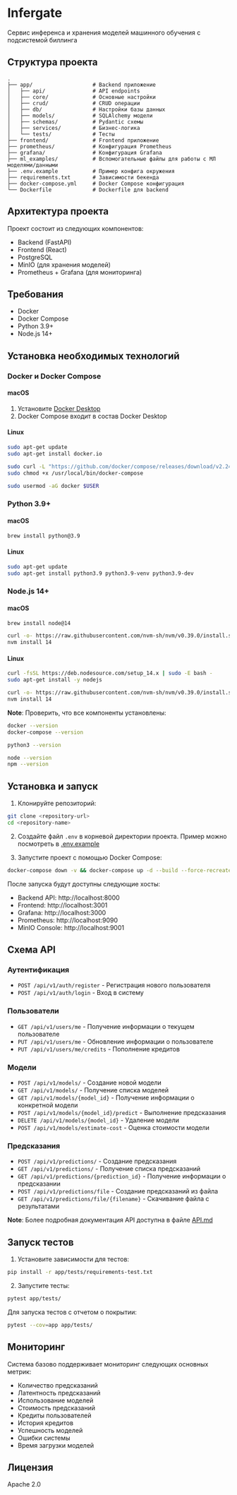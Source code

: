 # Infergate

Сервис инференса и хранения моделей машинного обучения с подсистемой биллинга

## Структура проекта

```
.
├── app/                   # Backend приложение
│   ├── api/               # API endpoints
│   ├── core/              # Основные настройки
│   ├── crud/              # CRUD операции
│   ├── db/                # Настройки базы данных
│   ├── models/            # SQLAlchemy модели
│   ├── schemas/           # Pydantic схемы
│   ├── services/          # Бизнес-логика
│   └── tests/             # Тесты
├── frontend/              # Frontend приложение
├── prometheus/            # Конфигурация Prometheus
├── grafana/               # Конфигурация Grafana
├── ml_examples/           # Вспомогательные файлы для работы с МЛ моделями/данными
├── .env.example           # Пример конфига окружения
├── requirements.txt       # Зависимости бекенда
├── docker-compose.yml     # Docker Compose конфигурация
└── Dockerfile             # Dockerfile для backend
```

## Архитектура проекта

Проект состоит из следующих компонентов:

- Backend (FastAPI)
- Frontend (React)
- PostgreSQL
- MinIO (для хранения моделей)
- Prometheus + Grafana (для мониторинга)

## Требования

- Docker
- Docker Compose
- Python 3.9+
- Node.js 14+

## Установка необходимых технологий

### Docker и Docker Compose

#### macOS
1. Установите [Docker Desktop](https://www.docker.com/products/docker-desktop)
2. Docker Compose входит в состав Docker Desktop

#### Linux
```bash
sudo apt-get update
sudo apt-get install docker.io

sudo curl -L "https://github.com/docker/compose/releases/download/v2.24.5/docker-compose-$(uname -s)-$(uname -m)" -o /usr/local/bin/docker-compose
sudo chmod +x /usr/local/bin/docker-compose

sudo usermod -aG docker $USER
```

### Python 3.9+

#### macOS
```bash
brew install python@3.9
```

#### Linux
```bash
sudo apt-get update
sudo apt-get install python3.9 python3.9-venv python3.9-dev
```

### Node.js 14+

#### macOS
```bash
brew install node@14

curl -o- https://raw.githubusercontent.com/nvm-sh/nvm/v0.39.0/install.sh | bash
nvm install 14
```

#### Linux
```bash
curl -fsSL https://deb.nodesource.com/setup_14.x | sudo -E bash -
sudo apt-get install -y nodejs

curl -o- https://raw.githubusercontent.com/nvm-sh/nvm/v0.39.0/install.sh | bash
nvm install 14
```

**Note**: Проверить, что все компоненты установлены:

```bash
docker --version
docker-compose --version

python3 --version

node --version
npm --version
```

## Установка и запуск

1. Клонируйте репозиторий:
```bash
git clone <repository-url>
cd <repository-name>
```

2. Создайте файл `.env` в корневой директории проекта. Пример можно посмотреть в [.env.example](.env.example)

3. Запустите проект с помощью Docker Compose:
```bash
docker-compose down -v && docker-compose up -d --build --force-recreate
```

После запуска будут доступны следующие хосты:
- Backend API: http://localhost:8000
- Frontend: http://localhost:3001
- Grafana: http://localhost:3000
- Prometheus: http://localhost:9090
- MinIO Console: http://localhost:9001

## Схема API

### Аутентификация

- `POST /api/v1/auth/register` - Регистрация нового пользователя
- `POST /api/v1/auth/login` - Вход в систему

### Пользователи

- `GET /api/v1/users/me` - Получение информации о текущем пользователе
- `PUT /api/v1/users/me` - Обновление информации о пользователе
- `PUT /api/v1/users/me/credits` - Пополнение кредитов

### Модели

- `POST /api/v1/models/` - Создание новой модели
- `GET /api/v1/models/` - Получение списка моделей
- `GET /api/v1/models/{model_id}` - Получение информации о конкретной модели
- `POST /api/v1/models/{model_id}/predict` - Выполнение предсказания
- `DELETE /api/v1/models/{model_id}` - Удаление модели
- `POST /api/v1/models/estimate-cost` - Оценка стоимости модели

### Предсказания

- `POST /api/v1/predictions/` - Создание предсказания
- `GET /api/v1/predictions/` - Получение списка предсказаний
- `GET /api/v1/predictions/{prediction_id}` - Получение информации о предсказании
- `POST /api/v1/predictions/file` - Создание предсказаний из файла
- `GET /api/v1/predictions/file/{filename}` - Скачивание файла с результатами

**Note**: Более подробная документация API доступна в файле [API.md](API.md)

## Запуск тестов

1. Установите зависимости для тестов:
```bash
pip install -r app/tests/requirements-test.txt
```

2. Запустите тесты:
```bash
pytest app/tests/
```

Для запуска тестов с отчетом о покрытии:
```bash
pytest --cov=app app/tests/
```

## Мониторинг

Система базово поддерживает мониторинг следующих основных метрик:

- Количество предсказаний
- Латентность предсказаний
- Использование моделей
- Стоимость предсказаний
- Кредиты пользователей
- История кредитов
- Успешность моделей
- Ошибки системы
- Время загрузки моделей

## Лицензия

Apache 2.0
